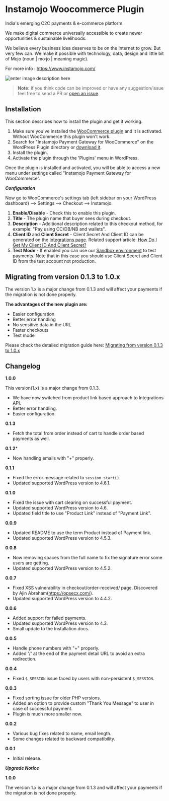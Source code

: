 **Instamojo Woocommerce Plugin**
===================

India's emerging C2C payments & e-commerce platform.

We make digital commerce universally accessible to create newer opportunities & sustainable livelihoods.

We believe every business idea deserves to be on the Internet to grow. But very few can. We make it possible with technology, data, design and little bit of Mojo (​noun | mo·jo | meaning magic​).

For more info : https://www.instamojo.com/

![enter image description here](https://raw.githubusercontent.com/lubusonline/Woo-Instamojo/wp.org-assets/assets/banner-1880x609.jpg)

>**Note:** If you think code can be improved or have any suggestion/issue feel free to send a PR or [open an issue](https://github.com/Instamojo/Woo-Instamojo/issues).


Installation
------------

This section describes how to install the plugin and get it working.

1. Make sure you've installed the [WooCommerce plugin](https://wordpress.org/plugins/woocommerce/) and it is activated. Without WooCommerce this plugin won't work.
2. Search for "Instamojo Payment Gateway for WooCommerce" on the WordPress Plugin directory or [download it](https://downloads.wordpress.org/plugin/woo-instamojo.zip).
3. Install the plugin.
4. Activate the plugin through the 'Plugins' menu in WordPress.

Once the plugin is installed and activated, you will be able to access a new menu under settings called "Instamojo Payment Gateway for WooCommerce".

***Configuration***

Now go to WooCommerce's settings tab (left sidebar on your WordPress dashboard) --> Settings --> Checkout --> Instamojo.

1. **Enable/Disable** - Check this to enable this plugin.
2. **Title** - The plugin name that buyer sees during checkout.
3. **Description** - Additional description related to this checkout method, for example: "Pay using CC/DB/NB and wallets".
4. **Client ID** and **Client Secret** - Client Secret And Client ID can be generated on the [Integrations page](https://www.instamojo.com/integrations/). Related support article: [How Do I Get My Client ID And Client Secret?](https://support.instamojo.com/hc/en-us/articles/212214265-How-do-I-get-my-Client-ID-and-Client-Secret-)
5. **Test Mode** - If enabled you can use our [Sandbox environment](https://support.instamojo.com/hc/en-us/articles/208485675-Test-or-Sandbox-Account) to test payments. Note that in this case you should use Client Secret and Client ID from the test account not production.

Migrating from version 0.1.3 to 1.0.x
-------------------------------------

The version 1.x is a major change from 0.1.3 and will affect your payments if the migration is not done properly. 

**The advantages of the new plugin are:**

  - Easier configuration
  - Better error handling
  - No sensitive data in the URL
  - Faster checkouts
  - Test mode

Please check the detailed migration guide here: [Migrating from version 0.1.3 to 1.0.x](https://github.com/Instamojo/Woo-Instamojo/blob/master/MIGRATION.md)

Changelog
---------

 **1.0.0** 

This version(1.x) is a major change from 0.1.3.
* We have now switched from product link based approach to Integrations API.
* Better error handling.
* Easier configuration.

**0.1.3**

* Fetch the total from order instead of cart to handle order based payments as well.

**0.1.2***

* Now handling emails with "+" properly.

**0.1.1**

* Fixed the error message related to `session_start()`.
* Updated supported WordPress version to 4.6.1.

**0.1.0**

* Fixed the issue with cart clearing on successful payment.
* Updated supported WordPress version to 4.6.
* Updated field title to use "Product Link" instead of "Payment Link".

**0.0.9**

* Updated README to use the term Product instead of Payment link.
* Updated supported WordPress version to 4.5.3.

**0.0.8**

* Now removing spaces from the full name to fix the signature error some users are getting.
* Updated supported WordPress version to 4.5.2.

**0.0.7**

* Fixed XSS vulnerability in checkout/order-received/ page. Discovered by Ajin Abraham(https://opsecx.com/).
* Updated supported WordPress version to 4.4.2.

**0.0.6**

* Added support for failed payments.
* Updated supported WordPress version to 4.3.
* Small update to the Installation docs.

**0.0.5** 

* Handle phone numbers with "+" properly.
* Added '/' at the end of the payment detail URL to avoid an extra redirection.

**0.0.4**
* Fixed `$_SESSION` issue faced by users with non-persistent `$_SESSION`.

**0.0.3**
* Fixed sorting issue for older PHP versions.
* Added an option to provide custom "Thank You Message" to user in case of successful payment.
* Plugin is much more smaller now.

**0.0.2**
* Various bug fixes related to name, email length.
* Some changes related to backward compatibility.

**0.0.1**
* Initial release.

***Upgrade Notice***

**1.0.0**

The version 1.x is a major change from 0.1.3 and will affect your payments if the migration is not done properly. 